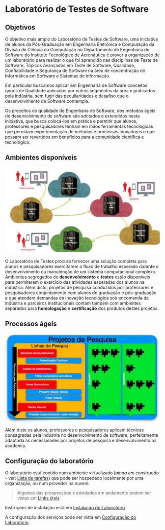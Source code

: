 # Laboratório de Testes de Software

## Objetivos

O objetivo mais amplo do Laboratório de Testes de Software, uma iniciativa de alunos da Pós-Graduação em Engenharia Eletrônica e Computação da Divisão de Ciência da Computação no Departamento de Engenharia de Software do Instituto Tecnológico de Aeronáutica é prover a organização de um laboratório para realizar o que foi aprendido nas disciplinas de Teste de Software, Tópicos Avançados em Teste de Software, Qualidade, Confiabilidade e Segurança de Software na área de concentração de Informática em Software e Sistemas de Informação.

Em particular buscamos aplicar em Engenharia de Software conceitos gerais de Qualidade aplicados por outros segmentos da área e praticados pela indústria, sem fugir das peculiaridades e desafiso que o desenvolvimento de Software contempla.

Os preceitos de qualidade de Engenharia de Software, dos métodos ágeis de desenvolvimento de software são adotados e extendidos nesta iniciativa, que busca colocá-los em prática e permitir que alunos, professores e pesquisadores tenham em mãos ferramentas tecnológicas que permitam experimentação de métodos e processos inovadores e que possam ser revertidos em benefícios para a comunidade científica e tecnológica.

## Ambientes disponíveis

![Ambientes do Laboratório de Testes de Software](./images/lts.png)

O Laboratório de Testes procura fornecer uma solução completa para alunos e pesquisadores exercitarem o fluxo de trabalho esperado durante o desenvolvimento ou manutenção de um sistema computacional complexo. Ambientes segregados de **desenvolvimento** e **testes** estão disponíveis para permiterem o exercício das atividades esperadas dos alunos na indústria. Além disto, projetos de pesquisa conduzidos por professores e pesquisadores conjuntamente com alunos de graduação e pós-graduação e que atendem demandas de inovação tecnológica sob encomenda da indústria e parceiros institucionais contam também com ambientes separados para **homologação** e **certificação** dos produtos destes projetos.

## Processos ágeis

![Métodos ágeis de pesquisa e desenvolvimento](./images/kanban.png)

Além disto os alunos, professores e pesquisadores aplicam técnicas consagradas pela indústria no desenvolvimento de software, perfeitamente adaptada às necessidades por projetos de pesquisa e desenvolvimento na academia.

## Configuração do laboratório

O laboratório está contido num ambiente virtualizado (_ainda em construção_ - ver: [Lista de tarefas](./TODO.md)) que pode ser hospedado localmente por uma organização, ou num provedor na nuvem. 

> Algumas das prospecções e atividades em andamento podem ser vistas em [Links úteis](./LINKS.md)

Instruções de instalação está em [Instalação do Laboratório](./SETUP.md).

A configuração dos serviços pode ser vista em [Configuração do Laboratório](./CONFIG.md).